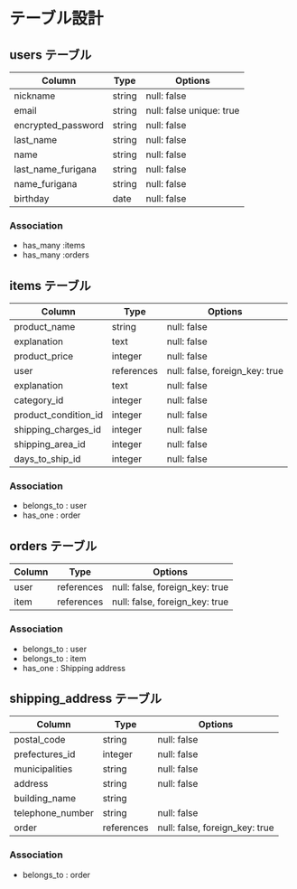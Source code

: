 # テーブル設計

## users テーブル

| Column             | Type   | Options     |
| ------------------ | ------ | ----------- |
| nickname           | string | null: false |
| email              | string | null: false unique: true |
| encrypted_password | string | null: false |
| last_name          | string | null: false |
| name               | string | null: false |
| last_name_furigana | string | null: false |
| name_furigana      | string | null: false |
| birthday           | date   | null: false |


### Association

- has_many :items
- has_many :orders



## items テーブル
 
| Column                  | Type       | Options                        |
| ------------------------| ---------- | ------------------------------ |
| product_name            | string     | null: false                    |
| explanation             | text       | null: false                    |
| product_price           | integer    | null: false                    |
| user                    | references | null: false, foreign_key: true |
| explanation             | text       | null: false                    |
| category_id             | integer    | null: false                    |
| product_condition_id    | integer    | null: false                    |
| shipping_charges_id     | integer    | null: false                    |
| shipping_area_id        | integer    | null: false                    |
| days_to_ship_id         | integer    | null: false                    |

### Association

- belongs_to : user
- has_one : order



## orders テーブル

| Column                        | Type       | Options                        |
| ------------------------------| ---------- | -------------------------------|
| user                          | references | null: false, foreign_key: true |
| item                          | references | null: false, foreign_key: true |


### Association

- belongs_to : user
- belongs_to : item
- has_one : Shipping address 


##  shipping_address テーブル

| Column                        | Type    | Options      |
| ------------------------------| --------| -------------|
| postal_code                   | string  | null: false  |
| prefectures_id                | integer | null: false  |
| municipalities                | string  | null: false  |
| address                       | string  | null: false  |
| building_name                 | string  |              |
| telephone_number              | string  | null: false  |
| order                         | references | null: false, foreign_key: true |


### Association

- belongs_to : order